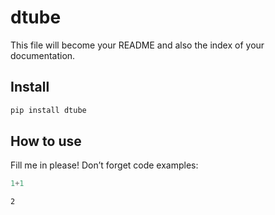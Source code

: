 dtube
================

<!-- WARNING: THIS FILE WAS AUTOGENERATED! DO NOT EDIT! -->

This file will become your README and also the index of your
documentation.

## Install

``` sh
pip install dtube
```

## How to use

Fill me in please! Don’t forget code examples:

``` python
1+1
```

    2
